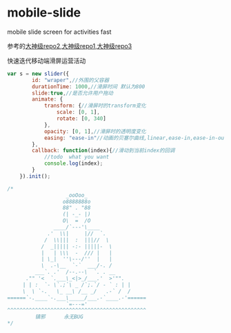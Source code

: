 # mobile-slide
mobile slide screen for activities fast

参考的[大神级repo2](https://github.com/hahnzhu/parallax.js),[大神级repo1](https://github.com/powy1993/fullpage),[大神级repo3](https://github.com/yanhaijing/zepto.fullpage)

快速迭代移动端滑屏运营活动
```javascript
var s = new slider({
        id: "wraper",//外围的父容器
        durationTime: 1000,//滑屏时间 默认为800
        slide:true,//是否允许用户拖动
        animate: {
            transform: {//滑屏时的transform变化
                scale: [0, 1],
                rotate: [0, 340]
            },
            opacity: [0, 1],//滑屏时的透明度变化
            easing: "ease-in"//动画的贝塞尔曲线,linear,ease-in,ease-in-out,ease-out,ease
        },
        callback: function(index){//滑动到当前index的回调
            //todo  what you want
            console.log(index);
        }
    }).init();
```
```javascript
/*
                   _ooOoo_
                  o8888888o
                  88" . "88
                  (| -_- |)
                  O\  =  /O
               ____/`---'\____
             .'  \\|     |//  `.
            /  \\|||  :  |||//  \
           /  _||||| -:- |||||-  \
           |   | \\\  -  /// |   |
           | \_|  ''\---/''  |   |
           \  .-\__  `-`  ___/-. /
         ___`. .'  /--.--\  `. . __
      ."" '<  `.___\_<|>_/___.'  >'"".
     | | :  `- \`.;`\ _ /`;.`/ - ` : | |
     \  \ `-.   \_ __\ /__ _/   .-` /  /
======`-.____`-.___\_____/___.-`____.-'======
                   `=---='
^^^^^^^^^^^^^^^^^^^^^^^^^^^^^^^^^^^^^^^^^^^^^
         镇邪      永无BUG
*/
```